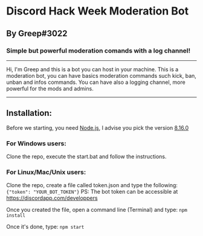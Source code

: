 # Discord Hack Week Moderation Bot
## By Greep#3022
### Simple but powerful moderation comands with a log channel!

---

Hi, I'm Greep and this is a bot you can host in your machine.
This is a moderation bot, you can have basics moderation commands such kick, ban, unban and infos commands.
You can have also a logging channel, more powerful for the mods and admins.

---

## Installation:
Before we starting, you need [Node.js](https://nodejs.org), I advise you pick the version [8.16.0](https://nodejs.org/dist/v8.16.0/)

### For Windows users:
Clone the repo, execute the start.bat and follow the instructions.

### For Linux/Mac/Unix users:
Clone the repo, create a file called token.json and type the following:
    ```
    {"token": "YOUR_BOT_TOKEN"}
    ```
PS: The bot token can be accessible at https://discordapp.com/developpers

Once you created the file, open a command line (Terminal) and type:
    ```
    npm install
    ```

Once it's done, type:
    ```
    npm start
    ```